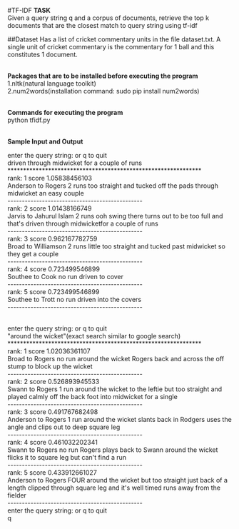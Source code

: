 #TF-IDF
**TASK**<br>
Given a query string q and a corpus of documents, retrieve the top k documents that are the closest match to query string using tf-idf

##Dataset
Has a list of cricket commentary units in the file dataset.txt. A single unit of cricket commentary is the commentary for 1 ball and this constitutes 1 document.</br></br>


**Packages that are to be installed before executing the program**</br>
1.nltk(natural language toolkit)</br>
2.num2words(installation command: sudo pip install num2words)</br></br>

**Commands for executing the program**</br>
python tfidf.py</br></br>

**Sample Input and Output**</br>

enter the query string: or q to quit</br>
driven through midwicket for a couple of runs</br>
**************************************************************</br>
rank: 1 score 1.05838456103</br>
Anderson to Rogers 2 runs too straight and tucked off the pads through midwicket  an easy couple</br>
-----------------------------------------------</br>
rank: 2 score 1.01438166749</br>
Jarvis to Jahurul Islam 2 runs ooh  swing there  turns out to be too full and that's driven through midwicketfor a couple of runs</br>
-----------------------------------------------</br>
rank: 3 score 0.962167782759</br>
Broad to Williamson 2 runs little too straight and tucked past midwicket so they get a couple</br>
-----------------------------------------------</br>
rank: 4 score 0.723499546899</br>
Southee to Cook no run driven to cover</br>
-----------------------------------------------</br>
rank: 5 score 0.723499546899</br>
Southee to Trott no run driven into the covers</br>
-----------------------------------------------</br></br>


enter the query string: or q to quit</br>
"around the wicket"(exact search similar to google search)</br>
**************************************************************</br>
rank: 1 score 1.02036361107</br>
Broad to Rogers no run around the wicket  Rogers back and across the off stump to block up the wicket</br>
-----------------------------------------------</br>
rank: 2 score 0.526893945533</br>
Swann to Rogers 1 run around the wicket to the leftie but too straight and played calmly off the back foot into midwicket for a single</br>
-----------------------------------------------</br>
rank: 3 score 0.491767682498</br>
Anderson to Rogers 1 run around the wicket  slants back in  Rodgers uses the angle and clips out to deep square leg</br>
-----------------------------------------------</br>
rank: 4 score 0.461032202341</br>
Swann to Rogers no run Rogers plays back to Swann around the wicket  flicks it to square leg but can't find a run</br>
-----------------------------------------------</br>
rank: 5 score 0.433912661027</br>
Anderson to Rogers FOUR around the wicket but too straight just back of a length  clipped through square leg and it's well timed  runs away from the fielder</br>
-----------------------------------------------</br>
enter the query string: or q to quit</br>
q
